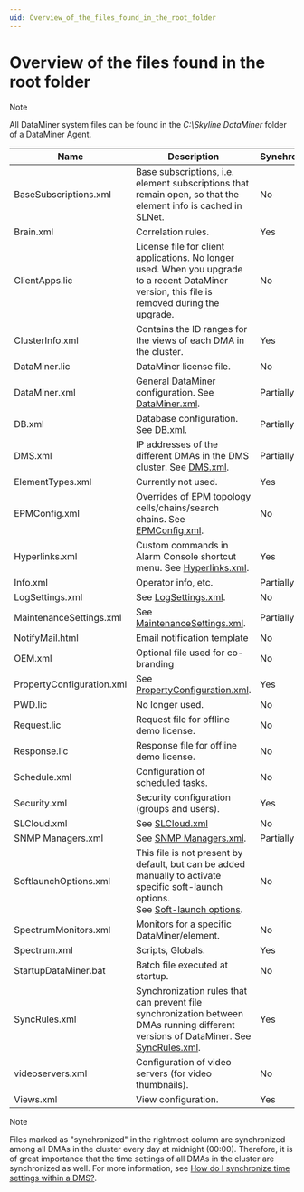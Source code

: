 ```yaml
---
uid: Overview_of_the_files_found_in_the_root_folder
---
```


# Overview of the files found in the root folder

> [!NOTE]
> All DataMiner system files can be found in the *C:\\Skyline DataMiner* folder of a DataMiner Agent.

| Name | Description | Synchronized? |
|--|--|--|
| BaseSubscriptions.xml | Base subscriptions, i.e. element subscriptions that remain open, so that the element info is cached in SLNet. | No |
| Brain.xml | Correlation rules. | Yes |
| ClientApps.lic | License file for client applications. No longer used. When you upgrade to a recent DataMiner version, this file is removed during the upgrade. | No |
| ClusterInfo.xml | Contains the ID ranges for the views of each DMA in the cluster. | Yes |
| DataMiner.lic | DataMiner license file. | No |
| DataMiner.xml | General DataMiner configuration. See [DataMiner.xml](xref:DataMiner_xml). | Partially |
| DB.xml | Database configuration. See [DB.xml](xref:DB_xml). | Partially |
| DMS.xml | IP addresses of the different DMAs in the DMS cluster. See [DMS.xml](xref:DMS_xml). | Partially |
| ElementTypes.xml | Currently not used. | Yes |
| EPMConfig.xml | Overrides of EPM topology cells/chains/search chains. See [EPMConfig.xml](xref:EPMConfig_xml). | No |
| Hyperlinks.xml | Custom commands in Alarm Console shortcut menu. See [Hyperlinks.xml](xref:Hyperlinks_xml). | Yes |
| Info.xml | Operator info, etc. | Partially |
| LogSettings.xml | See [LogSettings.xml](xref:LogSettings_xml). | No |
| MaintenanceSettings.xml | See [MaintenanceSettings.xml](xref:MaintenanceSettings_xml). | Partially |
| NotifyMail.html | Email notification template | No |
| OEM.xml | Optional file used for co-branding | No |
| PropertyConfiguration.xml | See [PropertyConfiguration.xml](xref:PropertyConfiguration_xml). | Yes |
| PWD.lic | No longer used. | No |
| Request.lic | Request file for offline demo license. | No |
| Response.lic | Response file for offline demo license. | No |
| Schedule.xml | Configuration of scheduled tasks. | No |
| Security.xml | Security configuration (groups and users). | Yes |
| SLCloud.xml | See [SLCloud.xml](xref:SLCloud_xml) | No |
| SNMP Managers.xml | See [SNMP Managers.xml](xref:SNMP_Managers_xml). | Partially |
| SoftlaunchOptions.xml | This file is not present by default, but can be added manually to activate specific soft-launch options.<br> See [Soft-launch options](xref:SoftLaunchOptions). | No |
| SpectrumMonitors.xml | Monitors for a specific DataMiner/element. | No |
| Spectrum.xml | Scripts, Globals. | Yes |
| StartupDataMiner.bat | Batch file executed at startup. | No |
| SyncRules.xml | Synchronization rules that can prevent file synchronization between DMAs running different versions of DataMiner. See [SyncRules.xml](xref:SyncRules_xml). | Yes |
| videoservers.xml | Configuration of video servers (for video thumbnails). | No |
| Views.xml | View configuration. | Yes |

> [!NOTE]
> Files marked as "synchronized" in the rightmost column are synchronized among all DMAs in the cluster every day at midnight (00:00). Therefore, it is of great importance that the time settings of all DMAs in the cluster are synchronized as well. For more information, see [How do I synchronize time settings within a DMS?](xref:General_configuration#how-do-i-synchronize-time-settings-within-a-dms).
